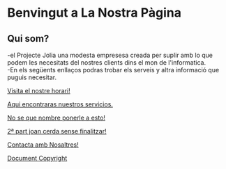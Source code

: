 # Benvingut a La Nostra Pàgina
## Qui som?
  -el Projecte Jolia una modesta empresesa creada per suplir amb lo que podem les necesitats del nostres clients dins el mon de l'informatica.<br/>
  -En els següents enllaços podras trobar els serveis y altra informació que puguis necesitar.

<a href="https://jllabres3.github.io/horari.html">Visita el nostre horari!</a>

<a href="https://jllabres3.github.io/serveis.html">Aqui encontraras nuestros servicios.</a>

<a href="https://jllabres3.github.io/classificacio.html"> No se que nombre ponerle a esto!</a>

<a href="https://jllabres3.github.io/horari.html">2ª part joan cerda sense finalitzar!</a>

<a href="jllabres3.github.io/contacte.html">Contacta amb Nosaltres!</a>

<a href="jllabres3.github.io/Copiright.html">Document Copyright</a>
